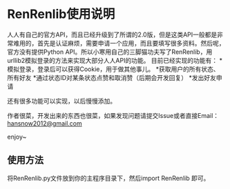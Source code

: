 RenRenlib使用说明
=========

人人有自己的官方API，而且已经升级到了所谓的2.0版，但是这类API一般都是非常难用的，首先是认证麻烦，需要申请一个应用，而且要填写很多资料。然后呢，官方没有提供Python API。所以小寒用自己的三脚猫功夫写了RenRenlib，用urllib2模拟登录的方法来实现大部分人人API的功能。
目前已经实现的功能有：
*模拟登录，登录后可以获得Cookie，用于做其他事儿。
*获取用户的所有状态、所有好友
*通过状态ID对某条状态点赞和取消赞（后期会开发回复）
*发出好友申请

还有很多功能可以实现，以后慢慢添加。

作者很菜，开发出来的东西也很菜，如果发现问题请提交Issue或者直接Email：hansnow2012@gmail.com

enjoy~
## 使用方法
将RenRenlib.py文件放到你的主程序目录下，然后import RenRenlib 即可。
